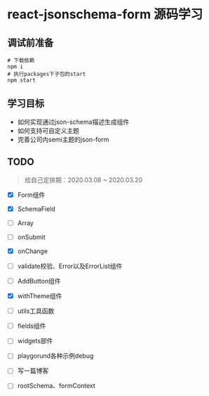 # react-jsonschema-form 源码学习

## 调试前准备

```shell
# 下载依赖
npm i 
# 执行packages下子包的start
npm start
```

## 学习目标

- 如何实现通过json-schema描述生成组件
- 如何支持可自定义主题
- 完善公司内semi主题的json-form

## TODO

> 给自己定排期：2020.03.08 ~ 2020.03.20

- [x] Form组件
- [x] SchemaField
- [ ] Array
- [ ] onSubmit
- [x] onChange
- [ ] validate校验、Error以及ErrorList组件
- [ ] AddButton组件
- [x] withTheme组件
- [ ] utils工具函数
- [ ] fields组件
- [ ] widgets部件
- [ ] playgorund各种示例debug
- [ ] 写一篇博客
- [ ] rootSchema、formContext

